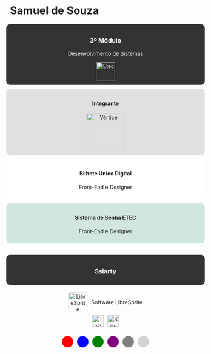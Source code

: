 # Samuel de Souza

<div style="display: flex; flex-direction: column; align-items: center; text-align: center;">

  <div style="background-color: #333; color: white; padding: 10px; width: 100%; border-radius: 10px; margin-bottom: 10px;">
    <h3>3º Módulo</h3>
    <p>Desenvolvimento de Sistemas</p>
    <img src="https://www.etec.sp.gov.br/images/logo.png" alt="Etec" style="width: 50px;">
  </div>

  <div style="background: #e0e0e0; padding: 10px; width: 100%; border-radius: 10px; margin-bottom: 10px;">
    <h4>Integrante</h4>
    <img src="https://path-to-vertice-logo.png" alt="Vértice" style="width: 100px;">
  </div>

  <div style="background: #ffffff; padding: 10px; width: 100%; border-radius: 10px; margin-bottom: 10px;">
    <h4>Bilhete Único Digital</h4>
    <p>Front-End e Designer</p>
  </div>

  <div style="background: #d1e7dd; padding: 10px; width: 100%; border-radius: 10px; margin-bottom: 10px;">
    <h4>Sistema de Senha ETEC</h4>
    <p>Front-End e Designer</p>
  </div>

  <div style="background: #333; padding: 10px; width: 100%; border-radius: 10px; margin-top: 20px;">
    <h3 style="color: white;">Ssiarty</h3>
  </div>

  <div style="display: flex; justify-content: center; align-items: center; margin-top: 20px;">
    <img src="https://path-to-libresprite-icon.png" alt="LibreSprite" style="width: 50px; margin-right: 10px;">
    <p>Software LibreSprite</p>
  </div>

  <div style="display: flex; justify-content: center; margin-top: 10px;">
    <a href="https://www.instagram.com/ssiarty" style="margin-right: 10px;">
      <img src="https://path-to-instagram-icon.png" alt="Instagram" style="width: 30px;">
    </a>
    <a href="https://ko-fi.com/ssiarty">
      <img src="https://path-to-ko-fi-icon.png" alt="Ko-Fi" style="width: 30px;">
    </a>
  </div>

  <div style="display: flex; justify-content: center; margin-top: 20px;">
    <div style="background: #ff0000; width: 30px; height: 30px; border-radius: 50%; margin: 5px;"></div>
    <div style="background: #0000ff; width: 30px; height: 30px; border-radius: 50%; margin: 5px;"></div>
    <div style="background: #008000; width: 30px; height: 30px; border-radius: 50%; margin: 5px;"></div>
    <div style="background: #800080; width: 30px; height: 30px; border-radius: 50%; margin: 5px;"></div>
    <div style="background: #808080; width: 30px; height: 30px; border-radius: 50%; margin: 5px;"></div>
    <div style="background: #d3d3d3; width: 30px; height: 30px; border-radius: 50%; margin: 5px;"></div>
  </div>

</div>

